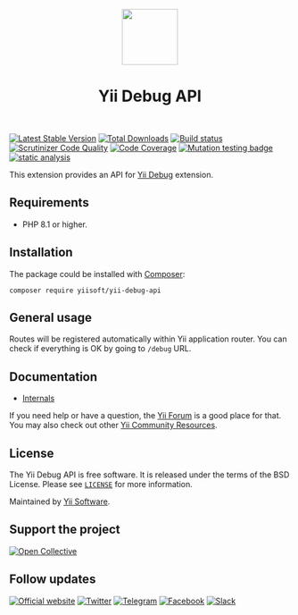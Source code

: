 <p align="center">
    <a href="https://github.com/yiisoft" target="_blank">
        <img src="https://github.com/yiisoft.png" height="100px">
    </a>
    <h1 align="center">Yii Debug API</h1>
    <br>
</p>

[![Latest Stable Version](https://poser.pugx.org/yiisoft/yii-debug-api/v/stable.png)](https://packagist.org/packages/yiisoft/yii-debug-api)
[![Total Downloads](https://poser.pugx.org/yiisoft/yii-debug-api/downloads.png)](https://packagist.org/packages/yiisoft/yii-debug-api)
[![Build status](https://github.com/yiisoft/yii-debug-api/workflows/build/badge.svg)](https://github.com/yiisoft/yii-debug-api/actions?query=workflow%3Abuild)
[![Scrutinizer Code Quality](https://scrutinizer-ci.com/g/yiisoft/yii-debug-api/badges/quality-score.png?b=master)](https://scrutinizer-ci.com/g/yiisoft/yii-debug-api/?branch=master)
[![Code Coverage](https://scrutinizer-ci.com/g/yiisoft/yii-debug-api/badges/coverage.png?b=master)](https://scrutinizer-ci.com/g/yiisoft/yii-debug-api/?branch=master)
[![Mutation testing badge](https://img.shields.io/endpoint?style=flat&url=https%3A%2F%2Fbadge-api.stryker-mutator.io%2Fgithub.com%2Fyiisoft%2Fyii-debug-api%2Fmaster)](https://dashboard.stryker-mutator.io/reports/github.com/yiisoft/yii-debug-api/master)
[![static analysis](https://github.com/yiisoft/yii-debug-api/workflows/static%20analysis/badge.svg)](https://github.com/yiisoft/yii-debug-api/actions?query=workflow%3A%22static+analysis%22)

This extension provides an API for [Yii Debug](https://github.com/yiisoft/yii-debug) extension.

## Requirements

- PHP 8.1 or higher.

## Installation

The package could be installed with [Composer](https://getcomposer.org):

```shell
composer require yiisoft/yii-debug-api
```

## General usage

Routes will be registered automatically within Yii application router.
You can check if everything is OK by going to `/debug` URL.

## Documentation

- [Internals](docs/internals.md)

If you need help or have a question, the [Yii Forum](https://forum.yiiframework.com/c/yii-3-0/63) is a good place for that.
You may also check out other [Yii Community Resources](https://www.yiiframework.com/community).

## License

The Yii Debug API is free software. It is released under the terms of the BSD License.
Please see [`LICENSE`](./LICENSE.md) for more information.

Maintained by [Yii Software](https://www.yiiframework.com/).

## Support the project

[![Open Collective](https://img.shields.io/badge/Open%20Collective-sponsor-7eadf1?logo=open%20collective&logoColor=7eadf1&labelColor=555555)](https://opencollective.com/yiisoft)

## Follow updates

[![Official website](https://img.shields.io/badge/Powered_by-Yii_Framework-green.svg?style=flat)](https://www.yiiframework.com/)
[![Twitter](https://img.shields.io/badge/twitter-follow-1DA1F2?logo=twitter&logoColor=1DA1F2&labelColor=555555?style=flat)](https://twitter.com/yiiframework)
[![Telegram](https://img.shields.io/badge/telegram-join-1DA1F2?style=flat&logo=telegram)](https://t.me/yii3en)
[![Facebook](https://img.shields.io/badge/facebook-join-1DA1F2?style=flat&logo=facebook&logoColor=ffffff)](https://www.facebook.com/groups/yiitalk)
[![Slack](https://img.shields.io/badge/slack-join-1DA1F2?style=flat&logo=slack)](https://yiiframework.com/go/slack)
